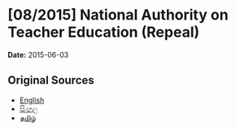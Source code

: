 # [08/2015] National Authority on Teacher Education (Repeal)

**Date:** 2015-06-03

## Original Sources

- [English](https://documents.gov.lk/view/acts/2015/6/08-2015_E.pdf)
- [සිංහල](https://documents.gov.lk/view/acts/2015/6/08-2015_S.pdf)
- [தமிழ்](https://documents.gov.lk/view/acts/2015/6/08-2015_T.pdf)
